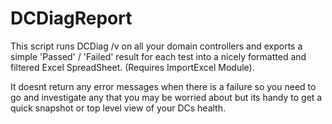 # DCDiagReport

This script runs DCDiag /v on all your domain controllers and exports a simple 'Passed' / 'Failed' result for each test into a nicely formatted and filtered Excel SpreadSheet. (Requires ImportExcel Module).

It doesnt return any error messages when there is a failure so you need to go and investigate any that you may be worried about but its handy to get a quick snapshot or top level view of your DCs health.
